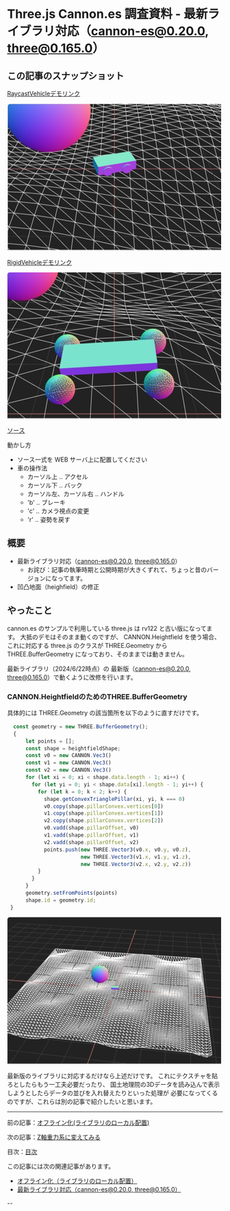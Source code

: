 # Three.js Cannon.es 調査資料 - 最新ライブラリ対応（cannon-es@0.20.0, three@0.165.0）

## この記事のスナップショット

[RaycastVehicleデモリンク](003/003_RaycastVehicle.html)

![RaycastVehicleデモ画像](003/pic/003_raycast.jpg)

[RigidVehicleデモリンク](003/003_RigidVehicle.html)

![RigidVehicleデモ画像](003/pic/003_rigid.jpg)

[ソース](003/)

動かし方

- ソース一式を WEB サーバ上に配置してください
- 車の操作法
  - カーソル上 .. アクセル
  - カーソル下 .. バック
  - カーソル左、カーソル右 .. ハンドル
  - 'b' .. ブレーキ
  - 'c' .. カメラ視点の変更
  - 'r' .. 姿勢を戻す

## 概要

- 最新ライブラリ対応（cannon-es@0.20.0, three@0.165.0）
  - お詫び：記事の執筆時期と公開時期が大きくずれて、ちょっと昔のバージョンになってます。
- 凹凸地面（heighfield）の修正

## やったこと

cannon.es のサンプルで利用している three.js は rv122 と古い版になってます。
大抵のデモはそのまま動くのですが、
CANNON.Heightfield を使う場合、
これに対応する three.js のクラスが THREE.Geometry から THREE.BufferGeometry
になっており、そのままでは動きません。

最新ライブラリ（2024/6/22時点）の
最新版（cannon-es@0.20.0, three@0.165.0）で動くように改修を行います。

### CANNON.HeightfieldのためのTHREE.BufferGeometry

具体的には THREE.Geometry の該当箇所を以下のように直すだけです。

```js
  const geometry = new THREE.BufferGeometry();
  {
      let points = [];
      const shape = heightfieldShape;
      const v0 = new CANNON.Vec3()
      const v1 = new CANNON.Vec3()
      const v2 = new CANNON.Vec3()
      for (let xi = 0; xi < shape.data.length - 1; xi++) {
        for (let yi = 0; yi < shape.data[xi].length - 1; yi++) {
          for (let k = 0; k < 2; k++) {
            shape.getConvexTrianglePillar(xi, yi, k === 0)
            v0.copy(shape.pillarConvex.vertices[0])
            v1.copy(shape.pillarConvex.vertices[1])
            v2.copy(shape.pillarConvex.vertices[2])
            v0.vadd(shape.pillarOffset, v0)
            v1.vadd(shape.pillarOffset, v1)
            v2.vadd(shape.pillarOffset, v2)
            points.push(new THREE.Vector3(v0.x, v0.y, v0.z),
                        new THREE.Vector3(v1.x, v1.y, v1.z),
                        new THREE.Vector3(v2.x, v2.y, v2.z))
          }
        }
      }
      geometry.setFromPoints(points)
      shape.id = geometry.id;
 }
```

![凹凸](003/pic/003_dekoboko.jpg)

最新版のライブラリに対応するだけなら上述だけです。
これにテクスチャを貼ろとしたらもう一工夫必要だったり、
国土地理院の3Dデータを読み込んで表示しようとしたらデータの並びを入れ替えたりといった処理が
必要になってくるのですが、これらは別の記事で紹介したいと思います。

------------------------------------------------------------

前の記事：[オフライン化(ライブラリのローカル配置)](002.md)

次の記事：[Z軸重力系に変えてみる](004.md)

目次：[目次](000.md)

この記事には次の関連記事があります。

- [オフライン化（ライブラリのローカル配置）](002.md)
- [最新ライブラリ対応（cannon-es@0.20.0, three@0.165.0）](003.md)

--